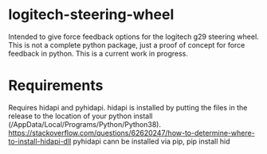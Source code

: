 # logitech-steering-wheel

Intended to give force feedback options for the logitech g29 steering wheel.
This is not a complete python package, just a proof of concept for force feedback in python.
This is a current work in progress.

# Requirements
Requires hidapi and pyhidapi. hidapi is installed by putting the files in the
release to the location of your python install (/AppData/Local/Programs/Python/Python38).
https://stackoverflow.com/questions/62620247/how-to-determine-where-to-install-hidapi-dll
pyhidapi cann be installed via pip, pip install hid
